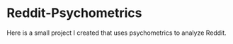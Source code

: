 # Reddit-Psychometrics

Here is a small project I created that uses psychometrics to analyze Reddit.
